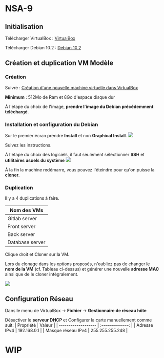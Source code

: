 # NSA-9
## Initialisation
Télécharger VirtualBox : [VirtualBox](https://www.virtualbox.org/wiki/Downloads)

Télécharger Debian 10.2 : [Debian 10.2](https://cdimage.debian.org/debian-cd/current/amd64/iso-cd/debian-10.2.0-amd64-netinst.iso)

## Création et duplication VM Modèle
### Création
Suivre : [Création d'une nouvelle machine virtuelle dans VirtualBox](https://docs.oracle.com/cd/E26217_01/E35193/html/qs-create-vm.html)

**Minimum :** 512Mo de Ram et 8Go d'espace disque dur

À l'étape du choix de l'image, **prendre l'image du Debian précédemment téléchargé.**
### Installation et configuration du Debian

Sur le premier écran prendre **Install** et non **Graphical Install**.
![](https://www.howtoforge.com/images/featured/debian-10-server-installation.jpg)
 
Suivez les instructions.

À l'étape du choix des logiciels, il faut seulement sélectionner **SSH** et **utilitaires usuels du système**
![](https://i.stack.imgur.com/8OQdV.png)

À la fin la machine redémarre, vous pouvez l'éteindre pour qu'on puisse la **cloner**.

### Duplication


Il y a 4 duplications à faire.

| Nom des VMs    |
| -------------- |
| Gitlab server  |
| Front server   |
| Back server    |
| Database server|

Clique droit et Cloner sur la VM.

Lors du clonage dans les options proposés, n'oubliez pas de changer le **nom de la VM** (cf. Tableau ci-dessus) et générer une nouvelle **adresse MAC** ainsi que de le cloner intégralement.

![](https://i.imgur.com/L0l5fc9.png)

## Configuration Réseau

Dans le menu de VirtualBox -> **Fichier** -> **Gestionnaire de réseau hôte**

Désactiver le **serveur DHCP** et Configurer la carte manuellement comme suit:
| Propriété           | Valeur           |
| ------------------- | :--------------: |
| Adresse IPv4        | 192.168.0.1      |
| Masque réseau IPv4  | 255.255.255.248  |

# WIP
